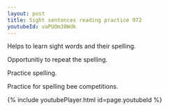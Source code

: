 ```yaml
---
layout: post
title: Sight sentences reading practice 972
youtubeId: vaPUOm38Wdk
---
```

 
 
Helps to learn sight words and their spelling.

Opportunitiy to repeat the spelling. 

Practice spelling. 
 
Practice for spelling bee competitions. 
 
{% include youtubePlayer.html id=page.youtubeId %}
 
 
